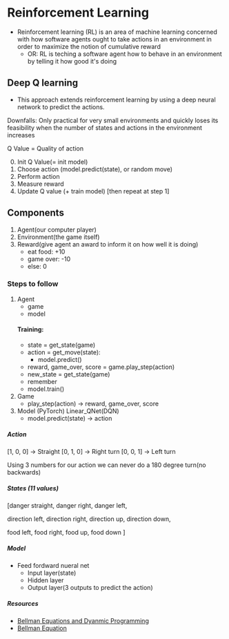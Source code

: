 # Reinforcement Learning
- Reinforcement learning (RL) is an area of machine learning concerned with how software agents ought to take actions in an environment in order to maximize the notion of cumulative reward
    - OR: RL is teching a software agent how to behave in an environment by telling   it how good it's doing

## Deep Q learning
- This approach extends reinforcement learning by using a deep neural network to predict the actions.

Downfalls: Only practical for very small environments and quickly loses its feasibility when the number of states and actions in the environment increases

Q Value = Quality of action

0. Init Q Value(= init model)
1. Choose action (model.predict(state), or random move)
2. Perform action
3. Measure reward
4. Update Q value (+ train model) [then repeat at step 1]

## Components
1. Agent(our computer player)
2. Environment(the game itself)
3. Reward(give agent an award to inform it on how well it is doing)
    - eat food: +10
    - game over: -10
    - else: 0

### Steps to follow
1. Agent    
    - game
    - model
    #### Training:
    - state = get_state(game)
    - action = get_move(state):
        - model.predict()
    - reward, game_over, score = game.play_step(action)
    - new_state = get_state(game)
    - remember
    - model.train()
2. Game
    - play_step(action)
        -> reward, game_over, score
3. Model (PyTorch)
    Linear_QNet(DQN)
    - model.predict(state)
        -> action

##### Action
[1, 0, 0] -> Straight
[0, 1, 0] -> Right turn
[0, 0, 1] -> Left turn

Using 3 numbers for our action we can never do a 180 degree turn(no backwards)

##### States (11 values)
[danger straight, danger right, danger left,

direction left, direction right,
direction up, direction down,

food left, food right,
food up, food down
]

##### Model
- Feed fordward nueral net
    - Input layer(state)
    - Hidden layer
    - Output layer(3 outputs to predict the action)


##### Resources
- [Bellman Equations and Dyanmic Programming](https://login.cs.utexas.edu/sites/default/files/legacy_files/research/documents/6%20Bellman%20Eqs%20and%20DP.pdf )
- [Bellman Equation](https://www.geeksforgeeks.org/bellman-equation/ )